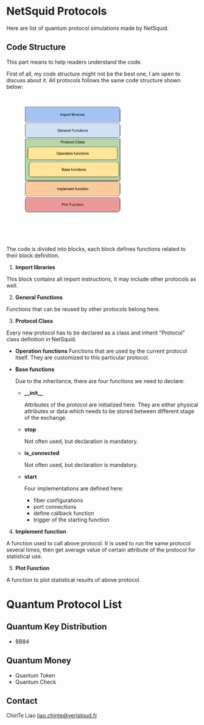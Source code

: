 # NetSquid Protocols
Here are list of quantum protocol simulations made by NetSquid.



## Code Structure

This part means to help readers understand the code.

First of all, my code structure might not be the best one, I am open to discuss about it.
All protocols follows the same code structure shown below:

![NsProtocolCodeStructure](https://github.com/h-oll/netsquid-private/blob/master/NsProtocolCodeStructure.png)

The code is divided into blocks, each block defines functions related to their block definition.


1. **Import libraries**

  This block contains all import instructions, it may include other protocols as well.

2. **General Functions**

  Functions that can be reused by other protocols belong here.

3. **Protocol Class**

  Every new protocol has to be declared as a class and inherit "Protocol" class definition in NetSquid.

  - **Operation functions**
    Functions that are used by the current protocol itself. They are customized to this particular protocol.

  - **Base functions**

    Due to the inheritance, there are four functions we need to declare:
    - **\_\_init__**

      Attributes of the protocol are initialized here. They are either physical attributes or data which needs to be stored between different stage of the exchange.

    - **stop**

      Not often used, but declaration is mandatory.

    - **is_connected**

      Not often used, but declaration is mandatory.

    - **start**

      Four implementations are defined here:
        - fiber configurations
        - port connections
        - define callback function
        - trigger of the starting function


4. **Implement function**

  A function used to call above protocol. It is used to run the same protocol several times, then get average value of certain attribute of the protocol for statistical use.

5. **Plot Function**

  A function to plot statistical results of above protocol.


# Quantum Protocol List
## Quantum Key Distribution
- BB84




## Quantum Money
- Quantum Token
- Quantum Check



## Contact
ChinTe Liao
liao.chinte@veriqloud.fr
